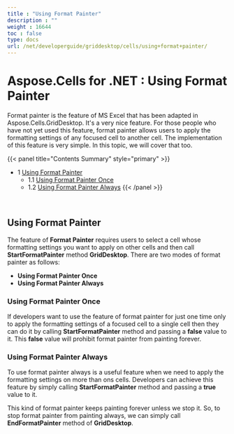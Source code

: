 ```yaml
---
title : "Using Format Painter" 
description : "" 
weight : 16644 
toc : false
type: docs
url: /net/developerguide/griddesktop/cells/using+format+painter/
---
```


# Aspose.Cells for .NET : Using Format Painter


Format painter is the feature of MS Excel that has been adapted in Aspose.Cells.GridDesktop. It's a very nice feature. For those people who have not yet used this feature, format painter allows users to apply the formatting settings of any focused cell to another cell. The implementation of this feature is very simple. In this topic, we will cover that too.

{{< panel title="Contents Summary" style="primary" >}}
*   1 [Using Format Painter](#using-format-painter)
    *   1.1 [Using Format Painter Once](#using-format-painter-once)
    *   1.2 [Using Format Painter Always](#using-format-painter-always)
{{< /panel >}}
 

 

## Using Format Painter

The feature of **Format Painter** requires users to select a cell whose formatting settings you want to apply on other cells and then call **StartFormatPainter** method **GridDesktop**. There are two modes of format painter as follows:

*   **Using Format Painter Once**
*   **Using Format Painter Always**

### Using Format Painter Once

If developers want to use the feature of format painter for just one time only to apply the formatting settings of a focused cell to a single cell then they can do it by calling **StartFormatPainter** method and passing a **false** value to it. This **false** value will prohibit format painter from painting forever.

### Using Format Painter Always

To use format painter always is a useful feature when we need to apply the formatting settings on more than ons cells. Developers can achieve this feature by simply calling **StartFormatPainter** method and passing a **true** value to it.

  
This kind of format painter keeps painting forever unless we stop it. So, to stop format painter from painting always, we can simply call **EndFormatPainter** method of **GridDesktop**.

